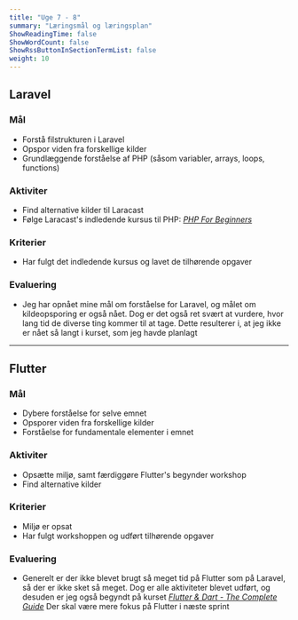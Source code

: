 ```yaml
---
title: "Uge 7 - 8"
summary: "Læringsmål og læringsplan"
ShowReadingTime: false
ShowWordCount: false
ShowRssButtonInSectionTermList: false
weight: 10
---
```


## Laravel

### Mål
- Forstå filstrukturen i Laravel
- Opspor viden fra forskellige kilder
- Grundlæggende forståelse af PHP (såsom variabler, arrays, loops, functions)

### Aktiviter
- Find alternative kilder til Laracast
- Følge Laracast's indledende kursus til PHP: [*PHP For Beginners*](https://laracasts.com/series/php-for-beginners-2023-edition)

### Kriterier
- Har fulgt det indledende kursus og lavet de tilhørende opgaver

### Evaluering
- Jeg har opnået mine mål om forståelse for Laravel, og målet om kildeopsporing er også nået.
Dog er det også ret svært at vurdere, hvor lang tid de diverse ting kommer til at tage.
Dette resulterer i, at jeg ikke er nået så langt i kurset, som jeg havde planlagt

---

## Flutter

### Mål
- Dybere forståelse for selve emnet
- Opsporer viden fra forskellige kilder
- Forståelse for fundamentale elementer i emnet

### Aktiviter
- Opsætte miljø, samt færdiggøre Flutter's begynder workshop
- Find alternative kilder

### Kriterier
- Miljø er opsat
- Har fulgt workshoppen og udført tilhørende opgaver

### Evaluering
- Generelt er der ikke blevet brugt så meget tid på Flutter som på Laravel, så der er ikke sket så meget.
Dog er alle aktiviteter blevet udført, og desuden er jeg også begyndt på kurset [*Flutter & Dart - The Complete Guide*](https://www.udemy.com/course/learn-flutter-dart-to-build-ios-android-apps/)
Der skal være mere fokus på Flutter i næste sprint